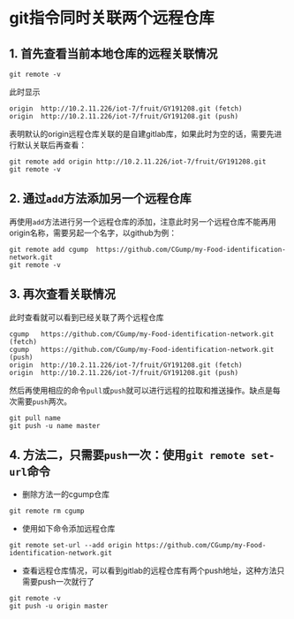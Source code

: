 # git指令同时关联两个远程仓库

## 1. 首先查看当前本地仓库的远程关联情况
```
git remote -v
```
此时显示
```
origin  http://10.2.11.226/iot-7/fruit/GY191208.git (fetch)
origin  http://10.2.11.226/iot-7/fruit/GY191208.git (push)
```
表明默认的origin远程仓库关联的是自建gitlab库，如果此时为空的话，需要先进行默认关联后再查看：
```
git remote add origin http://10.2.11.226/iot-7/fruit/GY191208.git
git remote -v
```

## 2. 通过`add`方法添加另一个远程仓库
再使用`add`方法进行另一个远程仓库的添加，注意此时另一个远程仓库不能再用origin名称，需要另起一个名字，以github为例：
```
git remote add cgump  https://github.com/CGump/my-Food-identification-network.git
git remote -v
```
## 3. 再次查看关联情况
此时查看就可以看到已经关联了两个远程仓库
```
cgump   https://github.com/CGump/my-Food-identification-network.git (fetch)
cgump   https://github.com/CGump/my-Food-identification-network.git (push)
origin  http://10.2.11.226/iot-7/fruit/GY191208.git (fetch)
origin  http://10.2.11.226/iot-7/fruit/GY191208.git (push)
```
然后再使用相应的命令`pull`或`push`就可以进行远程的拉取和推送操作。缺点是每次需要`push`两次。
```
git pull name
git push -u name master
```

## 4. 方法二，只需要`push`一次：使用`git remote set-url`命令
* 删除方法一的cgump仓库
```
git remote rm cgump
```
* 使用如下命令添加远程仓库
```
git remote set-url --add origin https://github.com/CGump/my-Food-identification-network.git
```
* 查看远程仓库情况，可以看到gitlab的远程仓库有两个push地址，这种方法只需要push一次就行了
```
git remote -v
git push -u origin master
```
